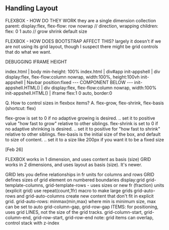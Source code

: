 ## Handling Layout

FLEXBOX - HOW DO THEY WORK
they are a single dimension collection
parent: display:flex, flex-flow: row nowrap // direction, wrapping
children: flex: 0 1 auto // grow shrink default size

FLEXBOX - HOW DOES BOOTSTRAP AFFECT THIS?
largely it doesn't if we are not using its grid layout, though I suspect there might be grid controls that do what we want.

DEBUGGING IFRAME HEIGHT

  index.html           | body          min-height: 100%
  index.html           | div#app
  init-appshell        |   div         display:flex, flex-flow:column nowrap,
                                       width:100%, height:100vh
  init-appshell        |     Navbar    position:fixed
  --- COMPONENT BELOW ---
  init-appshell.HTML() |     div       display:flex, flex-flow:column nowrap,
                                       width:100%
  init-appshell.HTML() |       iframe  flex:1 0 auto, border:0

Q. How to control sizes in flexbox items?
A. flex-grow, flex-shrink, flex-basis (shortcut: flex)

flex-grow is set to 0 if no adaptive growing is desired.
.. set it to positive value "how fast to grow" relative to other siblings.
flex-shrink is set to 0 if no adaptive shrinking is desired.
.. set it to positive for "how fast to shrink" relative to other siblings.
flex-basis is the initial size of the box, and default to size of content.
.. set it to a size like 200px if you want it to be a fixed size

[Feb 26]

FLEXBOX works in 1 dimension, and uses content as basis (size)
GRID works in 2 dimensions, and uses layout as basis (size). It's newer.

GRID lets you define relationships in fr units for columns and rows
GRID defines sizes of grid element on numbered boundaries
display:grid
  grid-template-columns, grid-template-rows - uses sizes or new fr (fraction) units (explicit grid)
  use repeat(count,1fr) macro to make large grids
  grid-auto-rows and grid-auto-columns create new content that don't fit in explicit grid.
  grid-auto-rows: minmax(min,max) where min is minimum size, max can be set to auto
  grid-column-gap, grid-row-gap
ITEMS:
  for positioning, uses grid LINES, not the size of the grid tracks.
  grid-column-start, grid-column-end, grid-row-start, grid-row-end
  note: grid items can overlap, control stack with z-index





